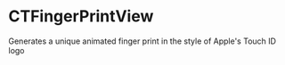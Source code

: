 CTFingerPrintView
=================

Generates a unique animated finger print in the style of Apple's Touch ID logo
